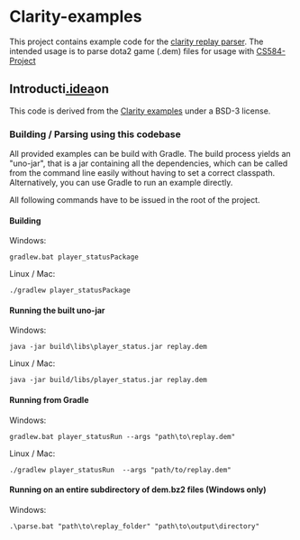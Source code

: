 # Clarity-examples

This project contains example code for the [clarity replay parser](https://github.com/skadistats/clarity). The intended usage is to parse dota2 game (.dem) files for usage with [CS584-Project](https://github.com/CombustibleToast/584-Project) 

## Introducti[.idea](.idea)on

This code is derived from the [Clarity examples](https://github.com/skadistats/clarity-examples) under a BSD-3 license.

### Building / Parsing using this codebase

All provided examples can be build with Gradle. The build process yields an "uno-jar", that is a jar 
containing all the dependencies, which can be called from the command line easily without having to 
set a correct classpath. Alternatively, you can use Gradle to run an example directly.

All following commands have to be issued in the root of the project.


#### Building

Windows:

    gradlew.bat player_statusPackage
    
Linux / Mac:

    ./gradlew player_statusPackage

#### Running the built uno-jar

Windows:

    java -jar build\libs\player_status.jar replay.dem 

Linux / Mac:

    java -jar build/libs/player_status.jar replay.dem

#### Running from Gradle

Windows:

    gradlew.bat player_statusRun --args "path\to\replay.dem" 

Linux / Mac:

    ./gradlew player_statusRun  --args "path/to/replay.dem"

#### Running on an entire subdirectory of dem.bz2 files (Windows only)

Windows:

    .\parse.bat "path\to\replay_folder" "path\to\output\directory"
